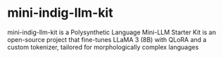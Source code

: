 # mini-indig-llm-kit
mini-indig-llm-kit is a Polysynthetic Language Mini-LLM Starter Kit is an open-source project that fine-tunes LLaMA 3 (8B) with QLoRA and a custom tokenizer, tailored for morphologically complex languages
